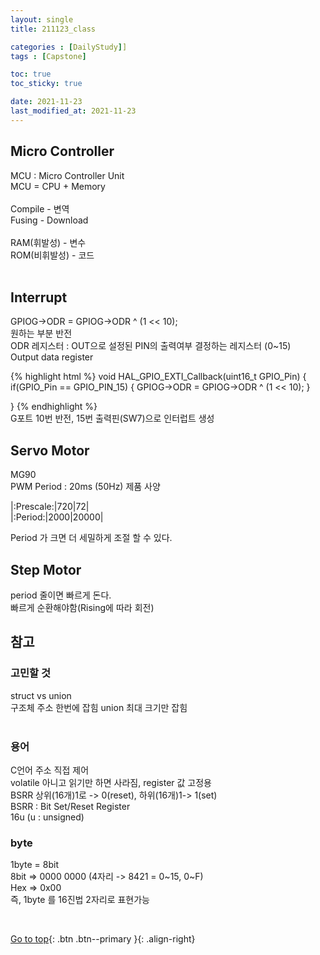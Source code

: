 ```yaml
---
layout: single
title: 211123_class

categories : [DailyStudy]]
tags : [Capstone]

toc: true
toc_sticky: true

date: 2021-11-23
last_modified_at: 2021-11-23
---
```


## Micro Controller
MCU : Micro Controller Unit  
MCU = CPU + Memory  
<br>
Compile - 변역  
Fusing  - Download  
<br>
RAM(휘발성) - 변수   
ROM(비휘발성) - 코드  
<br>

## Interrupt
GPIOG->ODR = GPIOG->ODR ^ (1 << 10);  
원하는 부분 반전
<br>
ODR 레지스터 : OUT으로 설정된 PIN의 출력여부 결정하는 레지스터 (0~15)  
Output data register  

{% highlight html %}
void HAL_GPIO_EXTI_Callback(uint16_t GPIO_Pin)
{
  if(GPIO_Pin == GPIO_PIN_15)
  {
	GPIOG->ODR = GPIOG->ODR ^ (1 << 10);
  } 

}
{% endhighlight %}
<br>
G포트 10번 반전,  15번 출력핀(SW7)으로 인터럽트 생성

## Servo Motor

MG90  
PWM Period : 20ms (50Hz) 제품 사양

|:Prescale:|720|72|   
|:Period:|2000|20000|

Period 가 크면 더 세밀하게 조절 할 수 있다.
<br>

## Step Motor

period 줄이면 빠르게 돈다.  
빠르게 순환해야함(Rising에 따라 회전) 
<br>

## 참고

### 고민할 것
struct vs union  
구조체 주소 한번에 잡힘
union 최대 크기만 잡힘
<br>
<br>

### 용어
C언어 주소 직접 제어  
volatile 아니고 읽기만 하면 사라짐, register 값 고정용  
BSRR 상위(16개)1로 -> 0(reset), 하위(16개)1-> 1(set)  
BSRR : Bit Set/Reset Register  
16u (u : unsigned) 
<br>

### byte
1byte = 8bit  
8bit => 0000 0000  (4자리 -> 8421 = 0~15, 0~F)    
Hex  => 0x00  
즉, 1byte 를 16진법 2자리로 표현가능   



<br>

[Go to top](#){: .btn .btn--primary }{: .align-right}